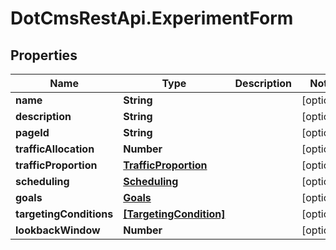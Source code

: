 # DotCmsRestApi.ExperimentForm

## Properties

Name | Type | Description | Notes
------------ | ------------- | ------------- | -------------
**name** | **String** |  | [optional] 
**description** | **String** |  | [optional] 
**pageId** | **String** |  | [optional] 
**trafficAllocation** | **Number** |  | [optional] 
**trafficProportion** | [**TrafficProportion**](TrafficProportion.md) |  | [optional] 
**scheduling** | [**Scheduling**](Scheduling.md) |  | [optional] 
**goals** | [**Goals**](Goals.md) |  | [optional] 
**targetingConditions** | [**[TargetingCondition]**](TargetingCondition.md) |  | [optional] 
**lookbackWindow** | **Number** |  | [optional] 


